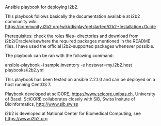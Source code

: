 Ansible playbook for deploying i2b2.

This playbook follows basically the documentation available at i2b2 community wiki: https://community.i2b2.org/wiki/display/getstarted/i2b2+Installation+Guide

Prerequisites: check the roles files- directories and download from i2b2/Oracle/elsewhere the required packages mentioned in the README files. I have used the official
i2b2-supported packages whenever possible.



The playbook can be ran with the following command:

ansible-playbook -i sample.inventory -e hostsvar=my.i2b2.host playbooks/i2b2.yml

This playbook has been tested on ansible 2.2.1.0 and can be deployed on a host running CentOS 7.


Playbook developed at sciCORE, https://www.scicore.unibas.ch,  University of Basel. SciCORE collaborates closely with SiB, Swiss Insitute of Bioinformatics, http://www.sib.swiss

i2b2 is developed at National Center for Biomedical Computing, see https://www.i2b2.org
